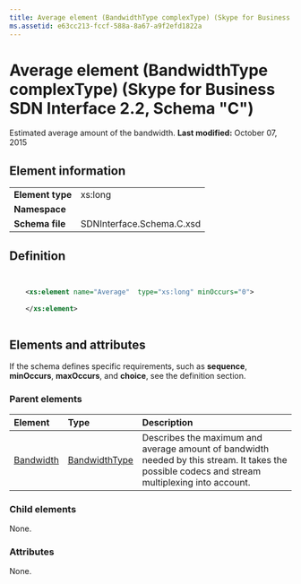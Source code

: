 ```yaml
---
title: Average element (BandwidthType complexType) (Skype for Business SDN Interface 2.2, Schema "C")
ms.assetid: e63cc213-fccf-588a-8a67-a9f2efd1822a
---
```



# Average element (BandwidthType complexType) (Skype for Business SDN Interface 2.2, Schema "C")
Estimated average amount of the bandwidth. 
 **Last modified:** October 07, 2015
  
    
    


## Element information


|||
|:-----|:-----|
|**Element type**|xs:long |
|**Namespace**||
|**Schema file**|SDNInterface.Schema.C.xsd |
   

## Definition


```XML


    <xs:element name="Average"  type="xs:long" minOccurs="0">
    
    </xs:element>
  
```


## Elements and attributes

If the schema defines specific requirements, such as **sequence**, **minOccurs**, **maxOccurs**, and **choice**, see the definition section. 
  
    
    

### Parent elements



|**Element**|**Type**|**Description**|
|:-----|:-----|:-----|
| [Bandwidth](bandwidth-element-startpropertiestype-complextype.md)| [BandwidthType](bandwidthtype-complextype.md)|Describes the maximum and average amount of bandwidth needed by this stream. It takes the possible codecs and stream multiplexing into account. |
   

### Child elements

None. 
  
    
    

### Attributes

None. 
  
    
    

